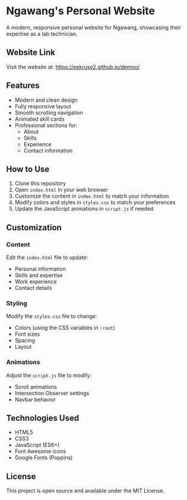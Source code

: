 # Ngawang's Personal Website

A modern, responsive personal website for Ngawang, showcasing their expertise as a lab technician.

## Website Link
Visit the website at: https://eekruse2.github.io/demoo/

## Features

- Modern and clean design
- Fully responsive layout
- Smooth scrolling navigation
- Animated skill cards
- Professional sections for:
  - About
  - Skills
  - Experience
  - Contact information

## How to Use

1. Clone this repository
2. Open `index.html` in your web browser
3. Customize the content in `index.html` to match your information
4. Modify colors and styles in `styles.css` to match your preferences
5. Update the JavaScript animations in `script.js` if needed

## Customization

### Content
Edit the `index.html` file to update:
- Personal information
- Skills and expertise
- Work experience
- Contact details

### Styling
Modify the `styles.css` file to change:
- Colors (using the CSS variables in `:root`)
- Font sizes
- Spacing
- Layout

### Animations
Adjust the `script.js` file to modify:
- Scroll animations
- Intersection Observer settings
- Navbar behavior

## Technologies Used

- HTML5
- CSS3
- JavaScript (ES6+)
- Font Awesome icons
- Google Fonts (Poppins)

## License

This project is open source and available under the MIT License.